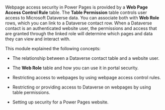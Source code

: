 Webpage access security in Power Pages is provided by a **Web Page Access Control Rule** table. The **Table Permission** table controls user access to Microsoft Dataverse data. You can associate both with **Web Role** rows, which you can link to a Dataverse contact row. When a Dataverse contact is an authenticated website user, the permissions and access that are granted through the linked role will determine which pages and data they can view and interact with.

This module explained the following concepts:

- The relationship between a Dataverse contact table and a website user.

- The **Web Role** table and how you can use it in portal security.

- Restricting access to webpages by using webpage access control rules.

- Restricting or providing access to Dataverse on webpages by using table permissions.

- Setting up security for a Power Pages website.
